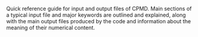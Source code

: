 Quick reference guide for input and output files of CPMD. Main sections of a typical input file and major keywords are outlined and explained, along with the main output files produced by the code and information about the meaning of their numerical content.
